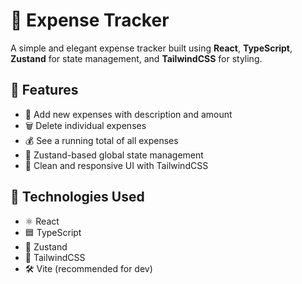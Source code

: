 # 💸 Expense Tracker

A simple and elegant expense tracker built using **React**, **TypeScript**, **Zustand** for state management, and **TailwindCSS** for styling.

## 🚀 Features

- 📌 Add new expenses with description and amount
- 🗑️ Delete individual expenses
- 💰 See a running total of all expenses
- 💾 Zustand-based global state management
- 🎨 Clean and responsive UI with TailwindCSS


## 🧱 Technologies Used

- ⚛️ React
- 🟦 TypeScript
- 🧠 Zustand
- 💨 TailwindCSS
- 🛠️ Vite (recommended for dev)

